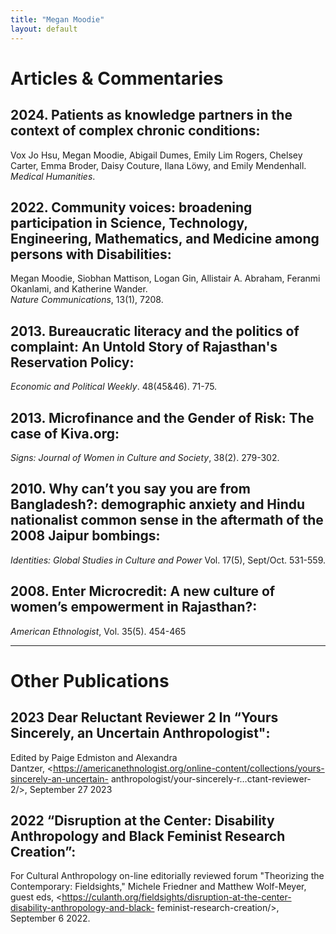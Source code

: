 ```yaml
---
title: "Megan Moodie"
layout: default
---
```


# Articles & Commentaries

## 2024. Patients as knowledge partners in the context of complex chronic conditions:

Vox Jo Hsu, Megan Moodie, Abigail Dumes, Emily Lim Rogers, Chelsey Carter, Emma Broder, Daisy Couture, Ilana Löwy, and Emily Mendenhall.  
*Medical Humanities*.

## 2022. Community voices: broadening participation in Science, Technology, Engineering, Mathematics, and Medicine among persons with Disabilities:

Megan Moodie, Siobhan Mattison, Logan Gin, Allistair A. Abraham, Feranmi Okanlami, and Katherine Wander.  
*Nature Communications*, 13(1), 7208.

## 2013. Bureaucratic literacy and the politics of complaint: An Untold Story of Rajasthan's Reservation Policy:

*Economic and Political Weekly*. 48(45&amp;46). 71-75.

## 2013. Microfinance and the Gender of Risk: The case of Kiva.org:

*Signs: Journal of Women in Culture and Society*, 38(2). 279-302.

## 2010. Why can’t you say you are from Bangladesh?: demographic anxiety and Hindu nationalist common sense in the aftermath of the 2008 Jaipur bombings:

*Identities: Global Studies in Culture and Power* Vol. 17(5), Sept/Oct. 531-559.

## 2008. Enter Microcredit: A new culture of women’s empowerment in Rajasthan?:

*American Ethnologist*, Vol. 35(5). 454-465

-----

# Other Publications

## 2023 Dear Reluctant Reviewer 2 In “Yours Sincerely, an Uncertain Anthropologist":

Edited by Paige Edmiston and Alexandra Dantzer, <https://americanethnologist.org/online-content/collections/yours-sincerely-an-uncertain-
anthropologist/your-sincerely-r…ctant-reviewer-2/>, September 27 2023

## 2022 “Disruption at the Center: Disability Anthropology and Black Feminist Research Creation”:

For Cultural Anthropology on-line editorially reviewed forum &quot;Theorizing the Contemporary: Fieldsights,&quot; Michele Friedner and Matthew Wolf-Meyer, guest eds, <https://culanth.org/fieldsights/disruption-at-the-center-disability-anthropology-and-black-
feminist-research-creation/>, September 6 2022.
